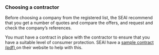 ###  Choosing a contractor

Before choosing a company from the registered list, the SEAI recommend that
you get a number of quotes and compare the offers, and request and check the
company’s references.

You must have a contract in place with the contractor to ensure that you have
a suitable level of consumer protection. SEAI have a [ sample contract (pdf)
](https://www.seai.ie/publications/Model-Contract.pdf) on their website to
help with this.
